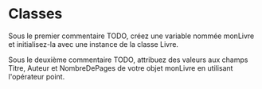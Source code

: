 ﻿# Classes
Sous le premier commentaire TODO, créez une variable nommée monLivre et initialisez-la avec une instance de la classe Livre.

Sous le deuxième commentaire TODO, attribuez des valeurs aux champs Titre, Auteur et NombreDePages de votre objet monLivre en utilisant l'opérateur point.